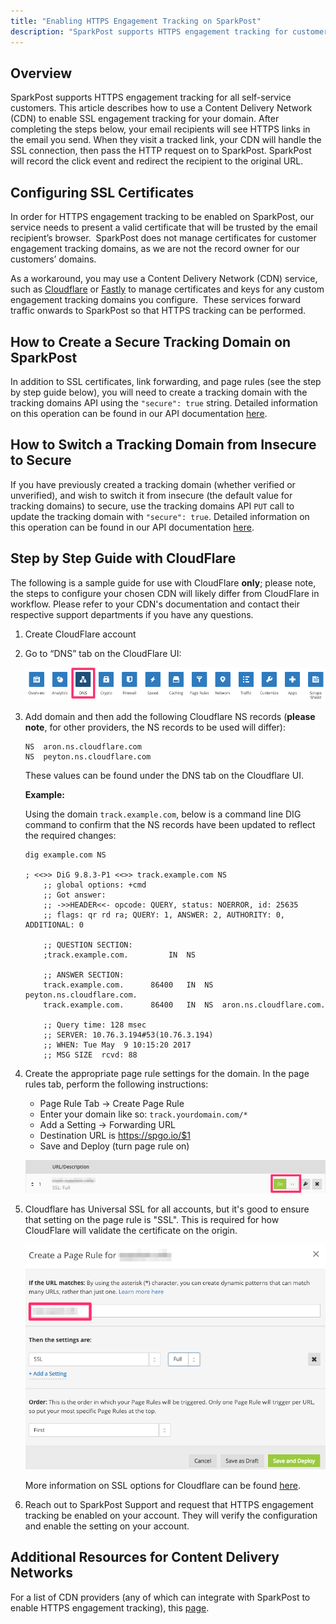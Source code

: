 ```yaml
---
title: "Enabling HTTPS Engagement Tracking on SparkPost"
description: "SparkPost supports HTTPS engagement tracking for customers via self-service for all SparkPost customers. To enable SSL engagement tracking for a domain, additional configuration for SSL keys is required."
---
```


## Overview

SparkPost supports HTTPS engagement tracking for all self-service customers. This article describes how to use a Content Delivery Network (CDN) to enable SSL engagement tracking for your domain. After completing the steps below, your email recipients will see HTTPS links in the email you send. When they visit a tracked link, your CDN will handle the SSL connection, then pass the HTTP request on to SparkPost. SparkPost will record the click event and redirect the recipient to the original URL.

## Configuring SSL Certificates

In order for HTTPS engagement tracking to be enabled on SparkPost, our service needs to present a valid certificate that will be trusted by the email recipient’s browser.  SparkPost does not manage certificates for customer engagement tracking domains, as we are not the record owner for our customers’ domains.

As a workaround, you may use a Content Delivery Network (CDN) service, such as [Cloudflare](http://www.cloudflare.com) or [Fastly](http://www.fastly.com) to manage certificates and keys for any custom engagement tracking domains you configure.  These services forward traffic onwards to SparkPost so that HTTPS tracking can be performed.

## How to Create a Secure Tracking Domain on SparkPost

In addition to SSL certificates, link forwarding, and page rules (see the step by step guide below), you will need to create a tracking domain with the tracking domains API using the `"secure": true` string. Detailed information on this operation can be found in our API documentation [here](https://developers.sparkpost.com/api/tracking-domains.html#tracking-domains-create-and-list-post).

## How to Switch a Tracking Domain from Insecure to Secure

If you have previously created a tracking domain (whether verified or unverified), and wish to switch it from insecure (the default value for tracking domains) to secure, use the tracking domains API `PUT` call to update the tracking domain with `"secure": true`. Detailed information on this operation can be found in our API documentation [here](https://developers.sparkpost.com/api/tracking-domains.html#tracking-domains-retrieve,-update,-and-delete-put).

## Step by Step Guide with CloudFlare

The following is a sample guide for use with CloudFlare **only**; please note, the steps to configure your chosen CDN will likely differ from CloudFlare in workflow. Please refer to your CDN's documentation and contact their respective support departments if you have any questions.

1. Create CloudFlare account
2. Go to “DNS” tab on the CloudFlare UI:

    ![](media/enabling-https-engagement-tracking-on-sparkpost/cloudflare_UI.png)

3. Add domain and then add the following Cloudflare NS records (**please note**, for other providers, the NS records to be used will differ):

    ```
    NS	aron.ns.cloudflare.com
    NS	peyton.ns.cloudflare.com
    ```
    These values can be found under the DNS tab on the Cloudflare UI.

    **Example:**

    Using the domain `track.example.com`, below is a command line DIG command to confirm that the NS records have been updated to reflect the required changes:

    ```
    dig example.com NS

    ; <<>> DiG 9.8.3-P1 <<>> track.example.com NS
    	;; global options: +cmd
    	;; Got answer:
    	;; ->>HEADER<<- opcode: QUERY, status: NOERROR, id: 25635
    	;; flags: qr rd ra; QUERY: 1, ANSWER: 2, AUTHORITY: 0, ADDITIONAL: 0

    	;; QUESTION SECTION:
    	;track.example.com.			IN	NS

    	;; ANSWER SECTION:
    	track.example.com.		86400	IN	NS	peyton.ns.cloudflare.com.
    	track.example.com.		86400	IN	NS	aron.ns.cloudflare.com.

    	;; Query time: 128 msec
    	;; SERVER: 10.76.3.194#53(10.76.3.194)
    	;; WHEN: Tue May  9 10:15:20 2017
    	;; MSG SIZE  rcvd: 88
    ```

4. Create the appropriate page rule settings for the domain. In the page rules tab, perform the following instructions:
    * Page Rule Tab -> Create Page Rule
    * Enter your domain like so: `track.yourdomain.com/*`
    * Add a Setting -> Forwarding URL
    * Destination URL is https://spgo.io/$1
    * Save and Deploy (turn page rule on)
    
    ![](media/enabling-https-engagement-tracking-on-sparkpost/SSL_full.png)
    
5. Cloudflare has Universal SSL for all accounts, but it's good to ensure that setting on the page rule is "SSL". This is required for how CloudFlare will validate the certificate on the origin.

    ![](media/enabling-https-engagement-tracking-on-sparkpost/page_rule.png)

    
    More information on SSL options for Cloudflare can be found [here](https://support.cloudflare.com/hc/en-us/articles/200170416).

6. Reach out to SparkPost Support and request that HTTPS engagement tracking be enabled on your account. They will verify the configuration and enable the setting on your account.

## Additional Resources for Content Delivery Networks

For a list of CDN providers (any of which can integrate with SparkPost to enable HTTPS engagement tracking), this [page](http://www.cdn-advisor.com/articles/).
